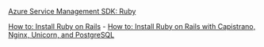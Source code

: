 [Azure Service Management SDK: Ruby](https://github.com/MSOpenTech/azure-sdk-for-ruby)

[How to: Install Ruby on Rails](https://azure.microsoft.com/documentation/virtual-machines-ruby-rails-web-app-linux) - [How to: Install Ruby on Rails with Capistrano, Nginx, Unicorn, and PostgreSQL](https://azure.microsoft.com/documentation/virtual-machines-ruby-deploy-capistrano-host-nginx-unicorn)
